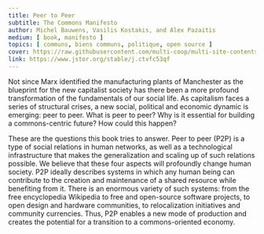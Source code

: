 ```yaml
---
title: Peer to Peer
subtitle: The Commons Manifesto
author: Michel Bauwens, Vasilis Kostakis, and Alex Pazaitis
medium: [ book, manifesto ]
topics: [ communs, biens communs, politique, open source ]
cover: https://raw.githubusercontent.com/multi-coop/multi-site-contents/maj-edito/texts/ressources/images/peer_to_peer-Bauwens.jpeg
link: https://www.jstor.org/stable/j.ctvfc53qf
---
```


Not since Marx identified the manufacturing plants of Manchester as the blueprint for the new capitalist society has there been a more profound transformation of the fundamentals of our social life. As capitalism faces a series of structural crises, a new social, political and economic dynamic is emerging: peer to peer. What is peer to peer? Why is it essential for building a commons-centric future? How could this happen?

These are the questions this book tries to answer. Peer to peer (P2P) is a type of social relations in human networks, as well as a technological infrastructure that makes the generalization and scaling up of such relations possible. We believe that these four aspects will profoundly change human society. P2P ideally describes systems in which any human being can contribute to the creation and maintenance of a shared resource while benefiting from it. There is an enormous variety of such systems: from the free encyclopedia Wikipedia to free and open-source software projects, to open design and hardware communities, to relocalization initiatives and community currencies. Thus, P2P enables a new mode of production and creates the potential for a transition to a commons-oriented economy.
